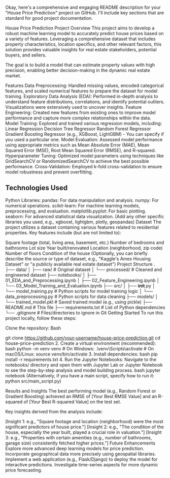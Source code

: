Okay, here's a comprehensive and engaging README description for your "House Price Prediction" project on GitHub. I'll include key sections that are standard for good project documentation.

House Price Prediction
Project Overview
This project aims to develop a robust machine learning model to accurately predict house prices based on a variety of features. Leveraging a comprehensive dataset that includes property characteristics, location specifics, and other relevant factors, this solution provides valuable insights for real estate stakeholders, potential buyers, and sellers.

The goal is to build a model that can estimate property values with high precision, enabling better decision-making in the dynamic real estate market.

Features
Data Preprocessing: Handled missing values, encoded categorical features, and scaled numerical features to prepare the dataset for model training.
Exploratory Data Analysis (EDA): Performed in-depth analysis to understand feature distributions, correlations, and identify potential outliers. Visualizations were extensively used to uncover insights.
Feature Engineering: Created new features from existing ones to improve model performance and capture more complex relationships within the data.
Model Training: Explored and trained various regression models, including:
Linear Regression
Decision Tree Regressor
Random Forest Regressor
Gradient Boosting Regressor (e.g., XGBoost, LightGBM) - You can specify if you used a particular one.
Model Evaluation: Assessed model performance using appropriate metrics such as Mean Absolute Error (MAE), Mean Squared Error (MSE), Root Mean Squared Error (RMSE), and R-squared.
Hyperparameter Tuning: Optimized model parameters using techniques like GridSearchCV or RandomizedSearchCV to achieve the best possible performance.
Cross-Validation: Employed k-fold cross-validation to ensure model robustness and prevent overfitting.
## Technologies Used

Python
Libraries:
pandas: For data manipulation and analysis.
numpy: For numerical operations.
scikit-learn: For machine learning models, preprocessing, and evaluation.
matplotlib.pyplot: For basic plotting.
seaborn: For advanced statistical data visualization.
(Add any other specific libraries you used, e.g., xgboost, lightgbm, plotly, geopandas)
Dataset
The project utilizes a dataset containing various features related to residential properties. Key features include (but are not limited to):

Square footage (total, living area, basement, etc.)
Number of bedrooms and bathrooms
Lot size
Year built/renovated
Location (neighborhood, zip code)
Number of floors
Condition of the house
(Optionally, you can briefly describe the source or type of dataset, e.g., "Kaggle's Ames Housing Dataset" or "a publicly available real estate dataset")
Project Structure
.
├── data/
│   ├── raw/                 # Original dataset
│   └── processed/           # Cleaned and engineered dataset
├── notebooks/
│   ├── 01_EDA_and_Preprocessing.ipynb
│   ├── 02_Feature_Engineering.ipynb
│   └── 03_Model_Training_and_Evaluation.ipynb
├── src/
│   ├── __init__.py
│   └── model_training.py    # Python scripts for model training logic
│   └── data_preprocessing.py # Python scripts for data cleaning
├── models/
│   └── trained_model.pkl    # Saved trained model (e.g., using pickle)
├── README.md                # This file
├── requirements.txt         # List of Python dependencies
└── .gitignore               # Files/directories to ignore in Git
Getting Started
To run this project locally, follow these steps:

Clone the repository:
Bash

git clone https://github.com/your-username/house-price-prediction.git
cd house-price-prediction
2.  Create a virtual environment (recommended):
bash python -m venv venv # On Windows: .\venv\Scripts\activate # On macOS/Linux: source venv/bin/activate
3.  Install dependencies:
bash pip install -r requirements.txt
4.  Run the Jupyter Notebooks:
Navigate to the notebooks/ directory and open them with Jupyter Lab or Jupyter Notebook to see the step-by-step analysis and model building process.
bash jupyter notebook
(Alternatively, if you have a main script, specify how to run it: python src/main_script.py)

Results and Insights
The best performing model (e.g., Random Forest or Gradient Boosting) achieved an RMSE of [Your Best RMSE Value] and an R-squared of [Your Best R-squared Value] on the test set.

Key insights derived from the analysis include:

[Insight 1: e.g., "Square footage and location (neighborhood) were the most significant predictors of house price."]
[Insight 2: e.g., "The condition of the house, especially the year built, played a crucial role in valuation."]
[Insight 3: e.g., "Properties with certain amenities (e.g., number of bathrooms, garage size) consistently fetched higher prices."]
Future Enhancements
Explore more advanced deep learning models for price prediction.
Incorporate geographical data more precisely using geospatial libraries.
Implement a web application (e.g., Flask/Django) to deploy the model for interactive predictions.
Investigate time-series aspects for more dynamic price forecasting.
